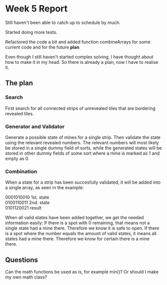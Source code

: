 # Week 5 Report

Still haven't been able to catch up to schedule by much.

Started doing more tests.

Refactored the code a bit and added function combineArrays
for some current code and for the future **plan**

Even though I still haven't started complex solving,
I have thought about how to make it in my head.
So there is already a plan, now I have to realise it.

## The plan
### Search
First search for all connected strips of unrevealed tiles
that are bordering revealed tiles.
### Generator and Validator
Generate a possible state of mines for a single strip.
Then validate the state using the relevant revealed numbers.
The relevant numbers will most likely be stored in a single
dummy field of sorts, while the generated states will
be stored in other dummy fields of some sort where a mine is
marked as 1 and empty as 0.
### Combination
When a state for a strip has been succesfully validated,
it will be added into a single array, as seen in the example:

0001010010 1st. state\
0100110011 2nd. state\
0101120021 result

When all valid states have been added together,
we get the needed information easily: If there is a spot
with 0 remaining, that means not a single state had a mine there.
Therefore we know it is safe to open. If there is a spot where
the number equals the amount of valid states, it means all states
had a mine there. Therefore we know for certain there is a mine there.

## Questions
Can the math functions be used as is, for example min()?
Or should I make my own math class?
